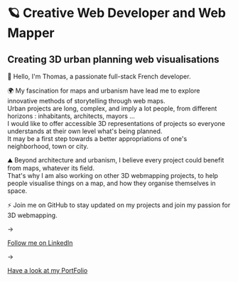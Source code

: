 

<h1>🪐 Creative Web Developer and Web Mapper </h1>
<h2> Creating 3D urban planning web visualisations</h2>


👋 Hello, I'm Thomas, a passionate full-stack French developer.

🌍 My fascination for maps and urbanism have lead me to explore innovative methods of storytelling through web maps. </br>
Urban projects are long, complex, and imply a lot people, from different horizons : inhabitants, architects, mayors ... </br>
I would like to offer accessible 3D representations of projects so everyone understands at their own level what's being planned. </br>
It may be a first step towards a better appropriations of one's neighborhood, town or city.

⛰️ Beyond architecture and urbanism, I believe every project could benefit from maps, whatever its field. </br>
That's why I am also working on other 3D webmapping projects, to help people visualise things on a map, and how they organise themselves in space.

⚡️ Join me on GitHub to stay updated on my projects and join my passion for 3D webmapping.


→ <p>
<a href="https://linkedin.com/in/thomas lonjon" target="blank">
   Follow me on LinkedIn
</a>
</p>
→ <p>
<a href="https://thomaslonjon.netlify.app/" target="blank">
   Have a look at my PortFolio
</a>
</p>




